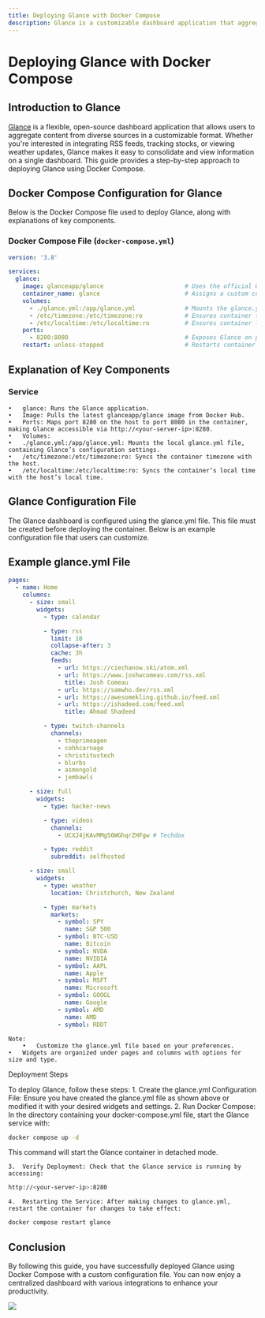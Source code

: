 ```yaml
---
title: Deploying Glance with Docker Compose
description: Glance is a customizable dashboard application that aggregates content from various sources. This guide provides steps for deploying Glance using Docker Compose, including setting up the `glance.yml` configuration file and configuring environment settings.
---
```


# Deploying Glance with Docker Compose

## Introduction to Glance

[Glance](https://github.com/glanceapp/glance) is a flexible, open-source dashboard application that allows users to aggregate content from diverse sources in a customizable format. Whether you're interested in integrating RSS feeds, tracking stocks, or viewing weather updates, Glance makes it easy to consolidate and view information on a single dashboard. This guide provides a step-by-step approach to deploying Glance using Docker Compose.

## Docker Compose Configuration for Glance

Below is the Docker Compose file used to deploy Glance, along with explanations of key components.

### Docker Compose File (`docker-compose.yml`)

```yaml
version: '3.8'

services:
  glance:
    image: glanceapp/glance                       # Uses the official Glance Docker image.
    container_name: glance                        # Assigns a custom container name for easy management.
    volumes:
      - ./glance.yml:/app/glance.yml              # Mounts the glance.yml configuration file.
      - /etc/timezone:/etc/timezone:ro            # Ensures container timezone sync.
      - /etc/localtime:/etc/localtime:ro          # Ensures container localtime sync.
    ports:
      - 8280:8080                                 # Exposes Glance on port 8280.
    restart: unless-stopped                       # Restarts container unless manually stopped.
```
## Explanation of Key Components

### Service

	•	glance: Runs the Glance application.
	•	Image: Pulls the latest glanceapp/glance image from Docker Hub.
	•	Ports: Maps port 8280 on the host to port 8080 in the container, making Glance accessible via http://<your-server-ip>:8280.
	•	Volumes:
	•	./glance.yml:/app/glance.yml: Mounts the local glance.yml file, containing Glance’s configuration settings.
	•	/etc/timezone:/etc/timezone:ro: Syncs the container timezone with the host.
	•	/etc/localtime:/etc/localtime:ro: Syncs the container’s local time with the host’s local time.

## Glance Configuration File

The Glance dashboard is configured using the glance.yml file. This file must be created before deploying the container. Below is an example configuration file that users can customize.

## Example glance.yml File
```yaml
pages:
  - name: Home
    columns:
      - size: small
        widgets:
          - type: calendar

          - type: rss
            limit: 10
            collapse-after: 3
            cache: 3h
            feeds:
              - url: https://ciechanow.ski/atom.xml
              - url: https://www.joshwcomeau.com/rss.xml
                title: Josh Comeau
              - url: https://samwho.dev/rss.xml
              - url: https://awesomekling.github.io/feed.xml
              - url: https://ishadeed.com/feed.xml
                title: Ahmad Shadeed

          - type: twitch-channels
            channels:
              - theprimeagen
              - cohhcarnage
              - christitustech
              - blurbs
              - asmongold
              - jembawls

      - size: full
        widgets:
          - type: hacker-news

          - type: videos
            channels:
              - UCXJ4jKAvMMg56WGhqrZHFgw # Techdox

          - type: reddit
            subreddit: selfhosted

      - size: small
        widgets:
          - type: weather
            location: Christchurch, New Zealand

          - type: markets
            markets:
              - symbol: SPY
                name: S&P 500
              - symbol: BTC-USD
                name: Bitcoin
              - symbol: NVDA
                name: NVIDIA
              - symbol: AAPL
                name: Apple
              - symbol: MSFT
                name: Microsoft
              - symbol: GOOGL
                name: Google
              - symbol: AMD
                name: AMD
              - symbol: RDDT
```
	Note:
		•	Customize the glance.yml file based on your preferences.
	•	Widgets are organized under pages and columns with options for size and type.

Deployment Steps

To deploy Glance, follow these steps:
	1.	Create the glance.yml Configuration File: Ensure you have created the glance.yml file as shown above or modified it with your desired widgets and settings.
	2.	Run Docker Compose: In the directory containing your docker-compose.yml file, start the Glance service with:
```bash 
docker compose up -d
```
This command will start the Glance container in detached mode.

	3.	Verify Deployment: Check that the Glance service is running by accessing:

```bash 
http://<your-server-ip>:8280
```


	4.	Restarting the Service: After making changes to glance.yml, restart the container for changes to take effect:
```bash
docker compose restart glance
```


## Conclusion

By following this guide, you have successfully deployed Glance using Docker Compose with a custom configuration file. You can now enjoy a centralized dashboard with various integrations to enhance your productivity.

<a href="https://www.buymeacoffee.com/techdox"><img src="https://img.buymeacoffee.com/button-api/?text=Buy me a cup of tea&emoji=🍵&slug=techdox&button_colour=FFDD00&font_colour=000000&font_family=Cookie&outline_colour=000000&coffee_colour=ffffff" /></a>
